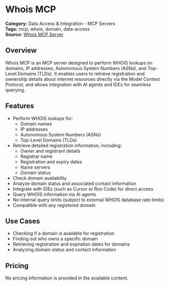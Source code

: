 # Whois MCP

**Category:** Data Access & Integration - MCP Servers  
**Tags:** mcp, whois, domain, data-access  
**Source:** [Whois MCP Server](https://mcp.so/server/whois-lookup)

## Overview
Whois MCP is an MCP server designed to perform WHOIS lookups on domains, IP addresses, Autonomous System Numbers (ASNs), and Top-Level Domains (TLDs). It enables users to retrieve registration and ownership details about internet resources directly via the Model Context Protocol, and allows integration with AI agents and IDEs for seamless querying.

## Features
- Perform WHOIS lookups for:
  - Domain names
  - IP addresses
  - Autonomous System Numbers (ASNs)
  - Top-Level Domains (TLDs)
- Retrieve detailed registration information, including:
  - Owner and registrant details
  - Registrar name
  - Registration and expiry dates
  - Name servers
  - Domain status
- Check domain availability
- Analyze domain status and associated contact information
- Integrate with IDEs (such as Cursor or Roo Code) for direct access
- Query WHOIS information via AI agents
- No internal query limits (subject to external WHOIS database rate limits)
- Compatible with any registered domain

## Use Cases
- Checking if a domain is available for registration
- Finding out who owns a specific domain
- Retrieving registration and expiration dates for domains
- Analyzing domain status and contact information

## Pricing
No pricing information is provided in the available content.